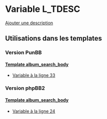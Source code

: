 # Variable L_TDESC
[Ajouter une description](https://fa-tvars.appspot.com/var/L_TDESC)

## Utilisations dans les templates

### Version PunBB

#### [Template album_search_body](punbb/album_search_body.md)
* [Variable &agrave; la ligne 33](../punbb/album_search_body.tpl#L33)

### Version phpBB2

#### [Template album_search_body](subsilver/album_search_body.md)
* [Variable &agrave; la ligne 24](../subsilver/album_search_body.tpl#L24)